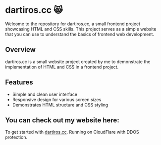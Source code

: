 # dartiros.cc 😸

Welcome to the repository for dartiros.cc, a small frontend project showcasing HTML and CSS skills. This project serves as a simple website that you can use to understand the basics of frontend web development.

## Overview

dartiros.cc is a small website project created by me to demonstrate the implementation of HTML and CSS in a frontend project.

## Features
- Simple and clean user interface
- Responsive design for various screen sizes
- Demonstrates HTML structure and CSS styling


## You can check out my website here:

To get started with [dartiros.cc](https://dartiros.cc/main).
Running on CloudFlare with DDOS protection.
